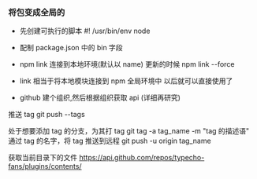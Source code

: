 ### 将包变成全局的

- 先创建可执行的脚本 #! /usr/bin/env node
- 配制 package.json 中的 bin 字段
- npm link 连接到本地环境(默认以 name) 更新的时候 npm link --force

- link 相当于将本地模块连接到 npm 全局环境中 以后就可以直接使用了
- github 建个组织,然后根据组织获取 api (详细再研究)

推送 tag
git push --tags

处于想要添加 tag 的分支，为其打 tag
git tag -a tag_name -m "tag 的描述语"
通过 tag 的名字，将 tag 推送到远程
git push -u origin tag_name

获取当前目录下的文件
https://api.github.com/repos/typecho-fans/plugins/contents/

